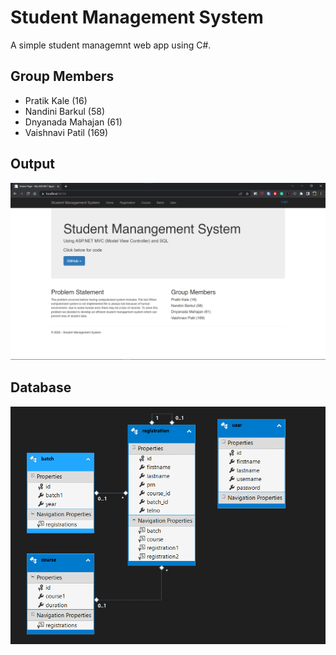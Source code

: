 # Student Management System
A simple student managemnt web app using C#.

## Group Members
- Pratik Kale (16)
- Nandini Barkul (58)
- Dnyanada Mahajan (61)
- Vaishnavi Patil (169)

## Output
![Output Screenshot](output.png)

## Database
![Database Structure](database.png)